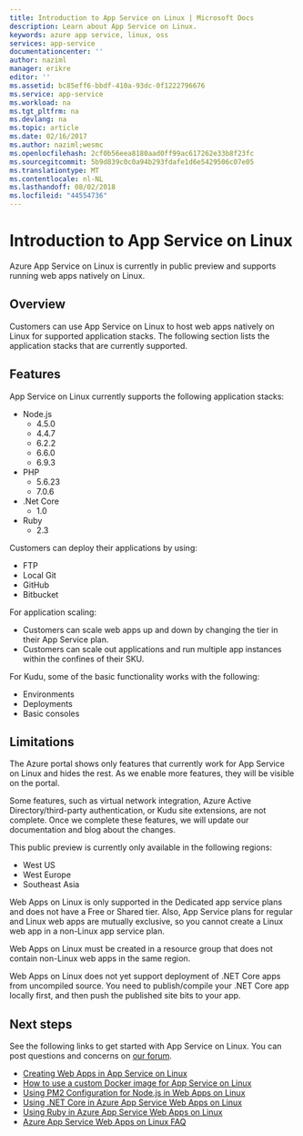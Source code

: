 ```yaml
---
title: Introduction to App Service on Linux | Microsoft Docs
description: Learn about App Service on Linux.
keywords: azure app service, linux, oss
services: app-service
documentationcenter: ''
author: naziml
manager: erikre
editor: ''
ms.assetid: bc85eff6-bbdf-410a-93dc-0f1222796676
ms.service: app-service
ms.workload: na
ms.tgt_pltfrm: na
ms.devlang: na
ms.topic: article
ms.date: 02/16/2017
ms.author: naziml;wesmc
ms.openlocfilehash: 2cf0b56eea8180aad0ff99ac617262e33b8f23fc
ms.sourcegitcommit: 5b9d839c0c0a94b293fdafe1d6e5429506c07e05
ms.translationtype: MT
ms.contentlocale: nl-NL
ms.lasthandoff: 08/02/2018
ms.locfileid: "44554736"
---
```

# <a name="introduction-to-app-service-on-linux"></a>Introduction to App Service on Linux
Azure App Service on Linux is currently in public preview and supports running web apps natively on Linux.

## <a name="overview"></a>Overview
Customers can use App Service on Linux to host web apps natively on Linux for supported application stacks. The following section lists the application stacks that are currently supported. 

## <a name="features"></a>Features
App Service on Linux currently supports the following application stacks:

* Node.js
    * 4.5.0
    * 4.4.7
    * 6.2.2
    * 6.6.0
    * 6.9.3
* PHP
    * 5.6.23
    * 7.0.6
* .Net Core
    * 1.0
* Ruby
    * 2.3

Customers can deploy their applications by using:

* FTP
* Local Git
* GitHub
* Bitbucket

For application scaling:

* Customers can scale web apps up and down by changing the tier in their App Service plan.
* Customers can scale out applications and run multiple app instances within the confines of their SKU.

For Kudu, some of the basic functionality works with the following:

* Environments
* Deployments
* Basic consoles

## <a name="limitations"></a>Limitations
The Azure portal shows only features that currently work for App Service on Linux and hides the rest. As we enable more features, they will be visible on the portal.

Some features, such as virtual network integration, Azure Active Directory/third-party authentication, or Kudu site extensions, are not complete. Once we complete these features, we will update our documentation and blog about the changes.

This public preview is currently only available in the following regions:

* West US
* West Europe 
* Southeast Asia

Web Apps on Linux is only supported in the Dedicated app service plans and does not have a Free or Shared tier. Also, App Service plans for regular and Linux web apps are mutually exclusive, so you cannot create a Linux web app in a non-Linux app service plan.

Web Apps on Linux must be created in a resource group that does not contain non-Linux web apps in the same region.

Web Apps on Linux does not yet support deployment of .NET Core apps from uncompiled source. You need to publish/compile your .NET Core app locally first, and then push the published site bits to your app.

## <a name="next-steps"></a>Next steps
See the following links to get started with App Service on Linux. You can post questions and concerns on [our forum](https://social.msdn.microsoft.com/forums/azure/home?forum=windowsazurewebsitespreview).

* [Creating Web Apps in App Service on Linux](app-service-linux-how-to-create-a-web-app.md)
* [How to use a custom Docker image for App Service on Linux](app-service-linux-using-custom-docker-image.md)
* [Using PM2 Configuration for Node.js in Web Apps on Linux](app-service-linux-using-nodejs-pm2.md)
* [Using .NET Core in Azure App Service Web Apps on Linux](app-service-linux-using-dotnetcore.md)
* [Using Ruby in Azure App Service Web Apps on Linux](app-service-linux-using-ruby.md)
* [Azure App Service Web Apps on Linux FAQ](app-service-linux-faq.md)

